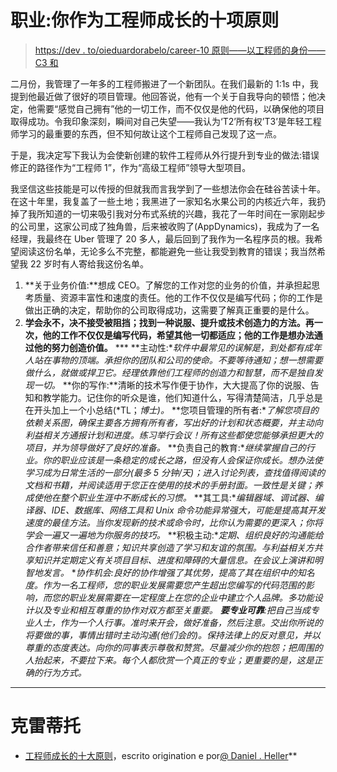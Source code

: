 # 职业:你作为工程师成长的十项原则

> [https://dev . to/oieduardorabelo/career-10 原则——以工程师的身份——C3 和](https://dev.to/oieduardorabelo/carreira-dez-principios-para-seu-crescimento-como-engenheiro-c3e)

二月份，我管理了一年多的工程师搬进了一个新团队。在我们最新的 1:1s 中，我提到他最近做了很好的项目管理。他回答说，他有一个关于自我导向的顿悟；他决定，他需要“感觉自己拥有”他的一切工作，而不仅仅是他的代码，以确保他的项目取得成功。令我印象深刻，瞬间对自己失望——我认为‘T2’所有权’T3’是年轻工程师学习的最重要的东西，但不知何故让这个工程师自己发现了这一点。

于是，我决定写下我认为会使新创建的软件工程师从外行提升到专业的做法:错误修正的路径作为“工程师 1”，作为“高级工程师”领导大型项目。

我坚信这些技能是可以传授的但就我而言我学到了一些想法你会在硅谷苦读十年。在这十年里，我复盖了一些土地；我黑进了一家知名水果公司的内核近六年，我扔掉了我所知道的一切来吸引我对分布式系统的兴趣，我花了一年时间在一家刚起步的公司里，这家公司成了独角兽，后来被收购了(AppDynamics)，我成为了一名经理，我最终在 Uber 管理了 20 多人，最后回到了我作为一名程序员的根。我希望阅读这份名单，无论多么不完整，都能避免一些让我受到教育的错误；我当然希望我 22 岁时有人寄给我这份名单。

1.  **关于业务价值:**想成 CEO。了解您的工作对您的业务的价值，并承担起思考质量、资源丰富性和速度的责任。他的工作不仅仅是编写代码；你的工作是做出正确的决定，帮助你的公司取得成功，这需要了解真正重要的是什么。
2.  **学会永不，决不接受被阻挡；找到一种说服、提升或技术创造力的方法。再一次，他的工作不仅仅是编写代码，希望其他一切都适应；他的工作是想办法通过他的努力创造价值。**
***   **主动性:**软件中最常见的误解是，到处都有成年人站在事物的顶端。承担你的团队和公司的使命。不要等待通知；想一想需要做什么，就做或捍卫它。经理依靠他们工程师的创造力和智慧，而不是独自发现一切。*   **你的写作:**清晰的技术写作便于协作，大大提高了你的说服、告知和教学能力。记住你的听众是谁，他们知道什么，写得清楚简洁，几乎总是在开头加上一个小总结(*TL；*博士)。*   **您项目管理的所有者:**了解您项目的依赖关系图，确保主要各方拥有所有者，写出好的计划和状态概要，并主动向利益相关方通报计划和进度。练习举行会议！所有这些都使您能够承担更大的项目，并为领导做好了良好的准备。*   **负责自己的教育:**继续掌握自己的行业。你的职业应该是一条稳定的成长之路，但没有人会保证你成长。想办法使学习成为日常生活的一部分(最多 5 分钟/天)；进入讨论列表，查找值得阅读的文档和书籍，并阅读适用于您正在使用的技术的手册封面。一致性是关键；养成使他在整个职业生涯中不断成长的习惯。*   **其工具:**编辑器域、调试器、编译器、IDE、数据库、网络工具和 Unix 命令功能异常强大，可能是提高其开发速度的最佳方法。当你发现新的技术或命令时，比你认为需要的更深入；你将学会一遍又一遍地为你服务的技巧。*   **积极主动:**定期、组织良好的沟通能给合作者带来信任和善意；知识共享创造了学习和友谊的氛围。与利益相关方共享知识并定期定义有关项目目标、进度和障碍的大量信息。在会议上演讲和明智地发言。*   **协作机会:**良好的协作增强了其优势，提高了其在组织中的知名度。作为一名工程师，您的职业发展需要您产生超出您编写的代码范围的影响，而您的职业发展需要在一定程度上在您的企业中建立个人品牌。多功能设计以及专业和相互尊重的协作对双方都至关重要。*   **要专业可靠**:把自己当成专业人士，作为一个人行事。准时来开会，做好准备，然后注意。交出你所说的将要做的事，事情出错时主动沟通(他们会的)。保持法律上的反对意见，并以尊重的态度表达。向你的同事表示尊敬和赞赏。尽量减少你的抱怨；把周围的人抬起来，不要拉下来。每个人都欣赏一个真正的专业；更重要的是，这是正确的行为方式。**

 *** * *

# 克雷蒂托

*   [工程师成长的十大原则](https://medium.com/@daniel.heller/ten-principles-for-growth-69015e08c35b)，escrito origination e por[@ Daniel . Heller](https://medium.com/@daniel.heller)**